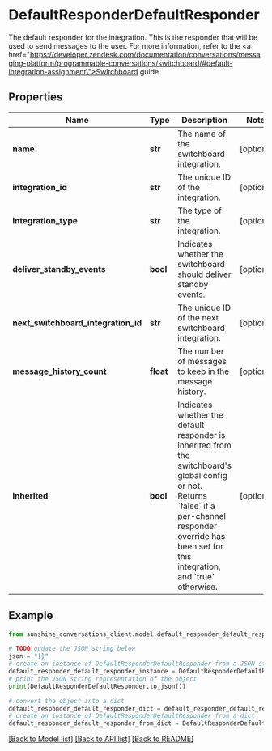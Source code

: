 # DefaultResponderDefaultResponder

The default responder for the integration. This is the responder that will be used to send messages to the user. For more information, refer to the <a href=\"https://developer.zendesk.com/documentation/conversations/messaging-platform/programmable-conversations/switchboard/#default-integration-assignment\">Switchboard guide</a>. 

## Properties

Name | Type | Description | Notes
------------ | ------------- | ------------- | -------------
**name** | **str** | The name of the switchboard integration. | [optional] 
**integration_id** | **str** | The unique ID of the integration. | [optional] 
**integration_type** | **str** | The type of the integration. | [optional] 
**deliver_standby_events** | **bool** | Indicates whether the switchboard should deliver standby events. | [optional] 
**next_switchboard_integration_id** | **str** | The unique ID of the next switchboard integration. | [optional] 
**message_history_count** | **float** | The number of messages to keep in the message history. | [optional] 
**inherited** | **bool** | Indicates whether the default responder is inherited from the switchboard&#39;s global config or not. Returns &#x60;false&#x60; if a per-channel responder override has been set for this integration, and &#x60;true&#x60; otherwise. | [optional] 

## Example

```python
from sunshine_conversations_client.model.default_responder_default_responder import DefaultResponderDefaultResponder

# TODO update the JSON string below
json = "{}"
# create an instance of DefaultResponderDefaultResponder from a JSON string
default_responder_default_responder_instance = DefaultResponderDefaultResponder.from_json(json)
# print the JSON string representation of the object
print(DefaultResponderDefaultResponder.to_json())

# convert the object into a dict
default_responder_default_responder_dict = default_responder_default_responder_instance.to_dict()
# create an instance of DefaultResponderDefaultResponder from a dict
default_responder_default_responder_from_dict = DefaultResponderDefaultResponder.from_dict(default_responder_default_responder_dict)
```
[[Back to Model list]](../README.md#documentation-for-models) [[Back to API list]](../README.md#documentation-for-api-endpoints) [[Back to README]](../README.md)


